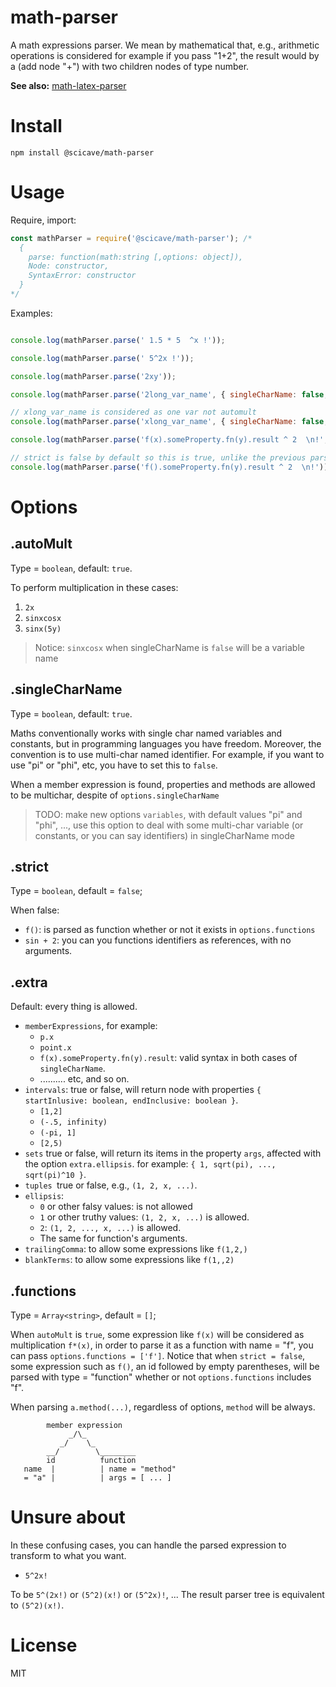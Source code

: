 # math-parser
A math expressions parser. We mean by mathematical that, e.g., arithmetic operations is considered for example if you pass "1+2", the result would by a (add node "+") with two children nodes of type number.

**See also:** [math-latex-parser](https://github.com/scicave/math-latex-parser)

# Install
`npm install @scicave/math-parser`

# Usage

Require, import:
```js
const mathParser = require('@scicave/math-parser'); /*
  {
    parse: function(math:string [,options: object]),
    Node: constructor,
    SyntaxError: constructor
  }
*/
```
Examples: 
```js

console.log(mathParser.parse(' 1.5 * 5  ^x !'));

console.log(mathParser.parse(' 5^2x !'));

console.log(mathParser.parse('2xy'));

console.log(mathParser.parse('2long_var_name', { singleCharName: false, }));

// xlong_var_name is considered as one var not automult
console.log(mathParser.parse('xlong_var_name', { singleCharName: false, }));

console.log(mathParser.parse('f(x).someProperty.fn(y).result ^ 2  \n!', { functions: ['f'] }));

// strict is false by default so this is true, unlike the previous parsing process
console.log(mathParser.parse('f().someProperty.fn(y).result ^ 2  \n!'));

```

# Options

## .autoMult

Type = `boolean`, default: `true`.

To perform multiplication in these cases:
1. `2x`
2. `sinxcosx`
3. `sinx(5y)`
> Notice: `sinxcosx` when singleCharName is `false` will be a variable name

## .singleCharName

Type = `boolean`, default: `true`.

Maths conventionally works with single char named variables and constants, but in programming languages you have freedom. Moreover, the convention is to use multi-char named identifier.
For example, if you want to use "pi" or "phi", etc, you have to set this to `false`.  

When a member expression is found, properties and methods are allowed to be multichar, despite of `options.singleCharName`

> TODO: make new options `variables`, with default values "pi" and "phi", ..., use this option to deal with some multi-char variable (or constants, or you can say identifiers) in singleCharName mode

## .strict

Type = `boolean`, default = `false`;

When false:

- `f()`: is parsed as function whether or not it exists in `options.functions`
- `sin + 2`: you can you functions identifiers as references, with no arguments.

## .extra

Default: every thing is allowed. 

- `memberExpressions`, for example:
    - `p.x`
    - `point.x`
    - `f(x).someProperty.fn(y).result`: valid syntax in both cases of `singleCharName`.
    - .......... etc, and so on.
- `intervals`: true or false, will return node with properties `{ startInlusive: boolean, endInclusive: boolean }`.
    - `[1,2]`
    - `(-.5, infinity)`
    - `(-pi, 1]`
    - `[2,5)`
- `sets` true or false, will return its items in the property `args`, affected with the option `extra.ellipsis`. for example: `{ 1, sqrt(pi), ..., sqrt(pi)^10 }`.
- `tuples `true or false, e.g., `(1, 2, x, ...)`.
- `ellipsis`:
    - `0` or other falsy values: is not allowed
    - `1` or other truthy values: `(1, 2, x, ...)` is allowed.
    - `2`: `(1, 2, ..., x, ...)` is allowed.
    - The same for function's arguments.
- `trailingComma`: to allow some expressions like `f(1,2,)`
- `blankTerms`: to allow some expressions like `f(1,,2)`


## .functions

Type = `Array<string>`, default = `[]`;

When `autoMult` is `true`, some expression like `f(x)` will be considered
as multiplication `f*(x)`, in order to parse it as a function with name = "f",
you can pass `options.functions = ['f']`.
Notice that when `strict = false`, some expression such as `f()`,
an id followed by empty parentheses, will be parsed with type = "function"
whether or not `options.functions` includes "f".

When parsing `a.method(...)`, regardless of options, `method` will be always.
```
        member expression
             _/\_
           _/    \_
        __/        \________
        id          function
   name  |          | name = "method"
   = "a" |          | args = [ ... ]
```

# Unsure about
In these confusing cases, you can handle the parsed expression to transform to what you want.

- `5^2x!`

To be `5^(2x!)` or `(5^2)(x!)` or `(5^2x)!`, ...
The result parser tree is equivalent to `(5^2)(x!)`.


# License

MIT
